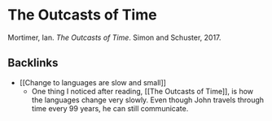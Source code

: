 # The Outcasts of Time
Mortimer, Ian. *The Outcasts of Time*. Simon and Schuster, 2017.

## Backlinks
* [[Change to languages are slow and small]]
	* One thing I noticed after reading, [[The Outcasts of Time]], is how the languages change very slowly. Even though John travels through time every 99 years, he can still communicate.

<!-- #evergreen -->

<!-- {BearID:2151D70C-CEFA-4EE7-9F0F-CA5B5197ECBE-5449-0000022B70216AA2} -->
